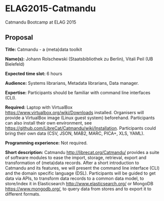 # ELAG2015-Catmandu

Catmandu Bootcamp at ELAG 2015

## Proposal

__Title:__ Catmandu - a (meta)data toolkit

__Name(s):__ Johann Rolschewski (Staatsbibliothek zu Berlin), Vitali Peil (UB Bielefeld)

__Expected time slot:__ 6 hours

__Audience:__ Systems librarians, Metadata librarians, Data manager. 

__Expertise:__ Participants should be familiar with command line interfaces (CLI).

__Required:__ Laptop with VirtualBox <https://www.virtualbox.org/wiki/Downloads> installed. Organisers will provide a VirtualBox image (Linux guest system) beforehand. Participants can also install their own environment, see <https://github.com/LibreCat/Catmandu/wiki/Installation>. Participants could bring their own data (CSV, JSON, MAB2, MARC, PICA+, XLS, YAML).

__Programming experience:__ Not required.

__Short description:__ Catmandu <http://librecat.org/Catmandu/> provides a suite of software modules to ease the import, storage, retrieval, export and transformation of (meta)data records. After a short introduction to Catmandu and its features, we will present the command line interface (CLI) and the domain specific language (DSL). Participants will be guided to get data via APIs, to transform data records to a common data model, to store/index it in Elasticsearch <http://www.elasticsearch.org/> or MongoDB <https://www.mongodb.org/>, to query data from stores and to export it to different formats.